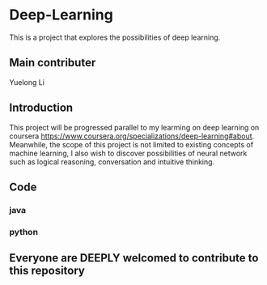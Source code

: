 # Deep-Learning
This is a project that explores the possibilities of deep learning. 

## Main contributer
Yuelong Li

## Introduction
This project will be progressed parallel to my learming on deep learning on coursera https://www.coursera.org/specializations/deep-learning#about. Meanwhile, the scope of this project is not limited to existing concepts of machine learning, I also wish to discover possibilities of neural network such as logical reasoning, conversation and intuitive thinking.

## Code
### java
### python

## Everyone are DEEPLY welcomed to contribute to this repository

